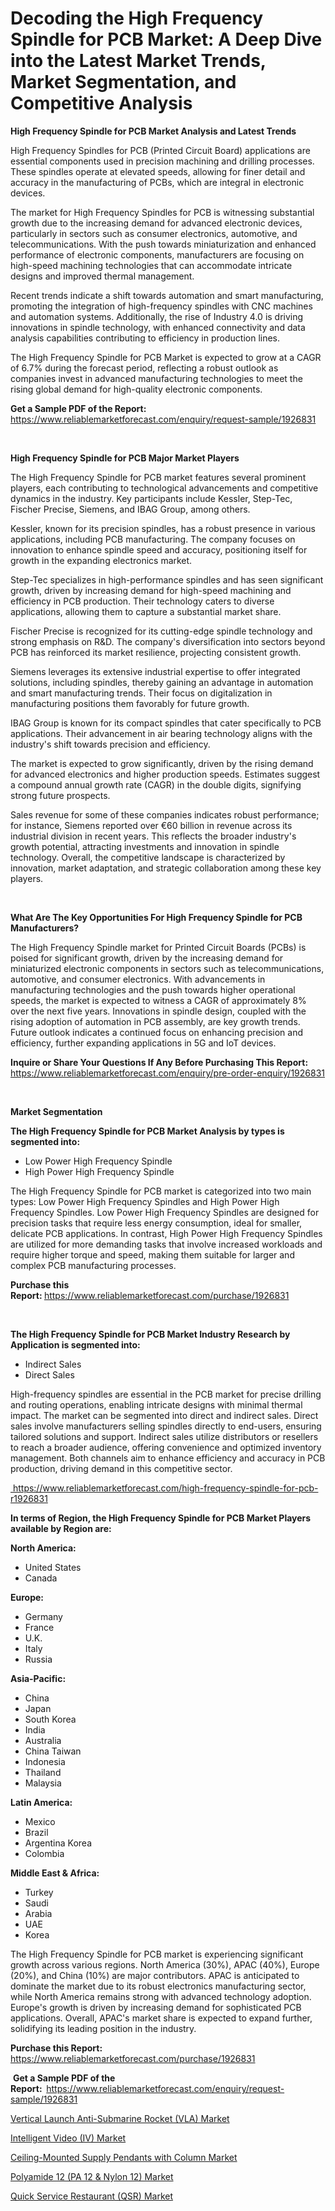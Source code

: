 <p><h1>Decoding the High Frequency Spindle for PCB Market: A Deep Dive into the Latest Market Trends, Market Segmentation, and Competitive Analysis</h1></p><p><strong>High Frequency Spindle for PCB Market Analysis and Latest Trends</strong></p>
<p><p>High Frequency Spindles for PCB (Printed Circuit Board) applications are essential components used in precision machining and drilling processes. These spindles operate at elevated speeds, allowing for finer detail and accuracy in the manufacturing of PCBs, which are integral in electronic devices.</p><p>The market for High Frequency Spindles for PCB is witnessing substantial growth due to the increasing demand for advanced electronic devices, particularly in sectors such as consumer electronics, automotive, and telecommunications. With the push towards miniaturization and enhanced performance of electronic components, manufacturers are focusing on high-speed machining technologies that can accommodate intricate designs and improved thermal management.</p><p>Recent trends indicate a shift towards automation and smart manufacturing, promoting the integration of high-frequency spindles with CNC machines and automation systems. Additionally, the rise of Industry 4.0 is driving innovations in spindle technology, with enhanced connectivity and data analysis capabilities contributing to efficiency in production lines.</p><p>The High Frequency Spindle for PCB Market is expected to grow at a CAGR of 6.7% during the forecast period, reflecting a robust outlook as companies invest in advanced manufacturing technologies to meet the rising global demand for high-quality electronic components.</p></p>
<p><strong>Get a Sample PDF of the Report:&nbsp;</strong> <a href="https://www.reliablemarketforecast.com/enquiry/request-sample/1926831?utm_campaign=1569&utm_medium=2&utm_source=Github&utm_content=ia&utm_term=25102024&utm_id=high-frequency-spindle-for-pcb">https://www.reliablemarketforecast.com/enquiry/request-sample/1926831</a></p>
<p>&nbsp;</p>
<p><strong>High Frequency Spindle for PCB Major Market Players</strong></p>
<p><p>The High Frequency Spindle for PCB market features several prominent players, each contributing to technological advancements and competitive dynamics in the industry. Key participants include Kessler, Step-Tec, Fischer Precise, Siemens, and IBAG Group, among others.</p><p>Kessler, known for its precision spindles, has a robust presence in various applications, including PCB manufacturing. The company focuses on innovation to enhance spindle speed and accuracy, positioning itself for growth in the expanding electronics market.</p><p>Step-Tec specializes in high-performance spindles and has seen significant growth, driven by increasing demand for high-speed machining and efficiency in PCB production. Their technology caters to diverse applications, allowing them to capture a substantial market share.</p><p>Fischer Precise is recognized for its cutting-edge spindle technology and strong emphasis on R&D. The company's diversification into sectors beyond PCB has reinforced its market resilience, projecting consistent growth.</p><p>Siemens leverages its extensive industrial expertise to offer integrated solutions, including spindles, thereby gaining an advantage in automation and smart manufacturing trends. Their focus on digitalization in manufacturing positions them favorably for future growth.</p><p>IBAG Group is known for its compact spindles that cater specifically to PCB applications. Their advancement in air bearing technology aligns with the industry's shift towards precision and efficiency.</p><p>The market is expected to grow significantly, driven by the rising demand for advanced electronics and higher production speeds. Estimates suggest a compound annual growth rate (CAGR) in the double digits, signifying strong future prospects.</p><p>Sales revenue for some of these companies indicates robust performance; for instance, Siemens reported over €60 billion in revenue across its industrial division in recent years. This reflects the broader industry's growth potential, attracting investments and innovation in spindle technology. Overall, the competitive landscape is characterized by innovation, market adaptation, and strategic collaboration among these key players.</p></p>
<p>&nbsp;</p>
<p><strong>What Are The Key Opportunities For High Frequency Spindle for PCB Manufacturers?</strong></p>
<p><p>The High Frequency Spindle market for Printed Circuit Boards (PCBs) is poised for significant growth, driven by the increasing demand for miniaturized electronic components in sectors such as telecommunications, automotive, and consumer electronics. With advancements in manufacturing technologies and the push towards higher operational speeds, the market is expected to witness a CAGR of approximately 8% over the next five years. Innovations in spindle design, coupled with the rising adoption of automation in PCB assembly, are key growth trends. Future outlook indicates a continued focus on enhancing precision and efficiency, further expanding applications in 5G and IoT devices.</p></p>
<p><strong>Inquire or Share Your Questions If Any Before Purchasing This Report:</strong> <a href="https://www.reliablemarketforecast.com/enquiry/pre-order-enquiry/1926831?utm_campaign=1569&utm_medium=2&utm_source=Github&utm_content=ia&utm_term=25102024&utm_id=high-frequency-spindle-for-pcb">https://www.reliablemarketforecast.com/enquiry/pre-order-enquiry/1926831</a></p>
<p>&nbsp;</p>
<p><strong>Market Segmentation</strong></p>
<p><strong>The High Frequency Spindle for PCB Market Analysis by types is segmented into:</strong></p>
<p><ul><li>Low Power High Frequency Spindle</li><li>High Power High Frequency Spindle</li></ul></p>
<p><p>The High Frequency Spindle for PCB market is categorized into two main types: Low Power High Frequency Spindles and High Power High Frequency Spindles. Low Power High Frequency Spindles are designed for precision tasks that require less energy consumption, ideal for smaller, delicate PCB applications. In contrast, High Power High Frequency Spindles are utilized for more demanding tasks that involve increased workloads and require higher torque and speed, making them suitable for larger and complex PCB manufacturing processes.</p></p>
<p><strong>Purchase this Report:&nbsp;</strong><a href="https://www.reliablemarketforecast.com/purchase/1926831?utm_campaign=1569&utm_medium=2&utm_source=Github&utm_content=ia&utm_term=25102024&utm_id=high-frequency-spindle-for-pcb">https://www.reliablemarketforecast.com/purchase/1926831</a></p>
<p>&nbsp;</p>
<p><strong>The High Frequency Spindle for PCB Market Industry Research by Application is segmented into:</strong></p>
<p><ul><li>Indirect Sales</li><li>Direct Sales</li></ul></p>
<p><p>High-frequency spindles are essential in the PCB market for precise drilling and routing operations, enabling intricate designs with minimal thermal impact. The market can be segmented into direct and indirect sales. Direct sales involve manufacturers selling spindles directly to end-users, ensuring tailored solutions and support. Indirect sales utilize distributors or resellers to reach a broader audience, offering convenience and optimized inventory management. Both channels aim to enhance efficiency and accuracy in PCB production, driving demand in this competitive sector.</p></p>
<p><a href="https://www.reliablemarketforecast.com/high-frequency-spindle-for-pcb-r1926831?utm_campaign=1569&utm_medium=2&utm_source=Github&utm_content=ia&utm_term=25102024&utm_id=high-frequency-spindle-for-pcb">&nbsp;https://www.reliablemarketforecast.com/high-frequency-spindle-for-pcb-r1926831</a></p>
<p><strong>In terms of Region, the High Frequency Spindle for PCB Market Players available by Region are:</strong></p>
<p>
    <p> <strong> North America: </strong>
        <ul>
            <li>United States</li>
            <li>Canada</li>
        </ul>
        </p> 
    <p> <strong> Europe: </strong>
        <ul>
            <li>Germany</li>
            <li>France</li>
            <li>U.K.</li>
            <li>Italy</li>
            <li>Russia</li>
        </ul>
        </p> 
    <p> <strong> Asia-Pacific: </strong>
        <ul>
            <li>China</li>
            <li>Japan</li>
            <li>South Korea</li>
            <li>India</li>
            <li>Australia</li>
            <li>China Taiwan</li>
            <li>Indonesia</li>
            <li>Thailand</li>
            <li>Malaysia</li>
        </ul>
        </p> 
    <p> <strong> Latin America: </strong>
        <ul>
            <li>Mexico</li>
            <li>Brazil</li>
            <li>Argentina Korea</li>
            <li>Colombia</li>
        </ul>
        </p> 
    <p> <strong> Middle East & Africa: </strong>
        <ul>
            <li>Turkey</li>
            <li>Saudi</li>
            <li>Arabia</li>
            <li>UAE</li>
            <li>Korea</li>
        </ul>
    </p>
    </p>
<p><p>The High Frequency Spindle for PCB market is experiencing significant growth across various regions. North America (30%), APAC (40%), Europe (20%), and China (10%) are major contributors. APAC is anticipated to dominate the market due to its robust electronics manufacturing sector, while North America remains strong with advanced technology adoption. Europe's growth is driven by increasing demand for sophisticated PCB applications. Overall, APAC's market share is expected to expand further, solidifying its leading position in the industry.</p></p>
<p><strong>Purchase this Report: </strong><a href="https://www.reliablemarketforecast.com/purchase/1926831?utm_campaign=1569&utm_medium=2&utm_source=Github&utm_content=ia&utm_term=25102024&utm_id=high-frequency-spindle-for-pcb">https://www.reliablemarketforecast.com/purchase/1926831</a></p>
<p>&nbsp;<strong>Get a Sample PDF of the Report:&nbsp;&nbsp;</strong><a href="https://www.reliablemarketforecast.com/enquiry/request-sample/1926831?utm_campaign=1569&utm_medium=2&utm_source=Github&utm_content=ia&utm_term=25102024&utm_id=high-frequency-spindle-for-pcb">https://www.reliablemarketforecast.com/enquiry/request-sample/1926831</a></p>
<p><strong></strong></p>
<p><p><a href="https://www.linkedin.com/pulse/vertical-launch-anti-submarine-rocket-vla-market-size-share-analysis-tzgcf?utm_campaign=1569&utm_medium=2&utm_source=Github&utm_content=ia&utm_term=25102024&utm_id=high-frequency-spindle-for-pcb">Vertical Launch Anti-Submarine Rocket (VLA) Market</a></p><p><a href="https://www.linkedin.com/pulse/intelligent-video-iv-market-penetration-strategies-untapped-m9xvf?utm_campaign=1569&utm_medium=2&utm_source=Github&utm_content=ia&utm_term=25102024&utm_id=high-frequency-spindle-for-pcb">Intelligent Video (IV) Market</a></p><p><a href="https://www.linkedin.com/pulse/trends-global-ceiling-mounted-supply-pendants-column-market-lhgde?utm_campaign=1569&utm_medium=2&utm_source=Github&utm_content=ia&utm_term=25102024&utm_id=high-frequency-spindle-for-pcb">Ceiling-Mounted Supply Pendants with Column Market</a></p><p><a href="https://www.linkedin.com/pulse/global-polyamide-12-pa-nylon-market-trends-analysis-future-growth-qx8qc?utm_campaign=1569&utm_medium=2&utm_source=Github&utm_content=ia&utm_term=25102024&utm_id=high-frequency-spindle-for-pcb">Polyamide 12 (PA 12 & Nylon 12) Market</a></p><p><a href="https://www.linkedin.com/pulse/quick-service-restaurant-qsr-market-analysis-report-global-8myif?utm_campaign=1569&utm_medium=2&utm_source=Github&utm_content=ia&utm_term=25102024&utm_id=high-frequency-spindle-for-pcb">Quick Service Restaurant (QSR) Market</a></p></p>